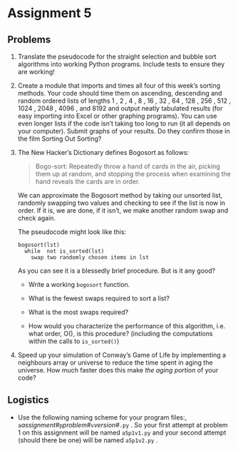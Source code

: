 # Assignment 5

## Problems

1.  Translate the pseudocode for the straight selection and bubble sort
    algorithms into working Python programs. Include tests to ensure
    they are working!

2.  Create a module that imports and times all four of this week’s
    sorting methods. Your code should time them on ascending, descending
    and random ordered lists of lengths 1 , 2 , 4 , 8 , 16 , 32 , 64 ,
    128 , 256 , 512 , 1024 , 2048 , 4096 , and 8192 and output neatly
    tabulated results (for easy importing into Excel or other graphing
    programs). You can use even longer lists if the code isn’t taking
    too long to run (it all depends on your computer). Submit graphs of
    your results. Do they confirm those in the film Sorting Out Sorting?

3.  The New Hacker’s Dictionary defines Bogosort as follows:

    > Bogo-sort: Repeatedly throw a hand of cards in the air, picking
    > them up at random, and stopping the process when examining the
    > hand reveals the cards are in order.

    We can approximate the Bogosort method by taking our unsorted list,
    randomly swapping two values and checking to see if the list is now
    in order. If it is, we are done, if it isn’t, we make another
    random swap and check again.

    The pseudocode might look like this:

        bogosort(lst) 
          while  not is_sorted(lst)
            swap two randomly chosen items in lst

    As you can see it is a blessedly brief procedure. But is it any
    good?

    -   Write a working `bogosort` function.

    -   What is the fewest swaps required to sort a list?

    -   What is the most swaps required?

    -   How would you characterize the performance of this algorithm,
        i.e. what order, O(), is this procedure? (including the
        computations within the calls to `is_sorted()`)

4.  Speed up your simulation of Conway’s Game of Life by implementing a
    neighbours array or universe to reduce the time spent in aging the
    universe. How much faster does this make *the aging portion* of your
    code?

## Logistics

-   Use the following naming scheme for your program files:,
    `a`*assignment#*`p`*problem#*`v`*version#*`.py` . So your first
    attempt at problem 1 on this assignment will be named `a5p1v1.py`
    and your second attempt (should there be one) will be named
    `a5p1v2.py` .
